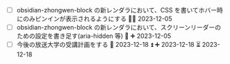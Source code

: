 - [ ] obsidian-zhongwen-block の新レンダラにおいて、CSS を書いてホバー時にのみピンインが表示されるようにする 🔽➕ 2023-12-05 
- [ ] obsidian-zhongwen-block の新レンダラにおいて、スクリーンリーダーのための設定を書き足す(aria-hidden 等) 🔽 ➕ 2023-12-05 
- [ ] 今後の放送大学の受講計画をする 📅 2023-12-18 ⏫ ➕ 2023-12-18 ⏳ 2023-12-18 
